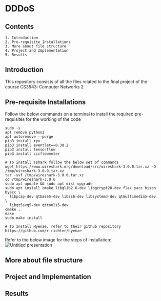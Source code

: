 # DDDoS
## Contents
```
1. Introduction
2. Pre-requisite Installations
3. More about file structure
4. Project and Implementation
5. Results
```

## Introduction
This repository consists of all the files related to the final project of the course CS3543: Computer Networks 2

## Pre-requisite Installations
Follow  the below commands on a terminal to install the required pre-requisites for the working of the code
```
sudo -s
apt remove python2
apt autoremove --purge
pip3 install ryu 
pip3 install eventlet==0.30.2
pip3 install tensorflow
pip3 install cicflowmeter

# To install Tshark follow the below set of commands
wget https://www.wireshark.org/download/src/wireshark-3.0.0.tar.xz -O /tmp/wireshark-3.0.0.tar.xz
tar -xvf /tmp/wireshark-3.0.0.tar.xz
cd /tmp/wireshark-3.0.0
sudo apt update && sudo apt dist-upgrade
sudo apt install cmake libglib2.0-dev libgcrypt20-dev flex yacc bison byacc \
  libpcap-dev qtbase5-dev libssh-dev libsystemd-dev qtmultimedia5-dev \
  libqt5svg5-dev qttools5-dev
cmake .
make
sudo make install

# To Install Hyenae, refer to their github repository
https://github.com/r-richter/hyenae

```
Refer to the below image for the steps of installation:
![Untitled presentation](https://user-images.githubusercontent.com/74396985/166516485-1e070697-763e-4b82-bd54-39be19bb8000.png)


## More about file structure

## Project and Implementation

## Results
